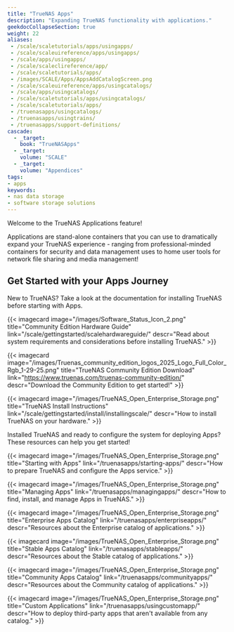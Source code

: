 ```yaml
---
title: "TrueNAS Apps"
description: "Expanding TrueNAS functionality with applications."
geekdocCollapseSection: true
weight: 22
aliases:
 - /scale/scaletutorials/apps/usingapps/
 - /scale/scaleuireference/apps/usingapps/
 - /scale/apps/usingapps/
 - /scale/scaleclireference/app/
 - /scale/scaletutorials/apps/
 - /images/SCALE/Apps/AppsAddCatalogScreen.png
 - /scale/scaleuireference/apps/usingcatalogs/
 - /scale/apps/usingcatalogs/
 - /scale/scaletutorials/apps/usingcatalogs/
 - /scale/scaletutorials/apps/
 - /truenasapps/usingcatalogs/
 - /truenasapps/usingtrains/
 - /truenasapps/support-definitions/
cascade:
  - _target:
    book: "TrueNASApps"
  - _target:
    volume: "SCALE"
  - _target:
    volume: "Appendices" 
tags:
- apps
keywords:
- nas data storage
- software storage solutions
---
```


Welcome to the TrueNAS Applications feature!

Applications are stand-alone containers that you can use to dramatically expand your TrueNAS experience - ranging from professional-minded containers for security and data management uses to home user tools for network file sharing and media management!

## Get Started with your Apps Journey

New to TrueNAS?
Take a look at the documentation for installing TrueNAS before starting with Apps.

<div class="docs-sections">

{{< imagecard image="/images/Software_Status_Icon_2.png" title="Community Edition Hardware Guide" link="/scale/gettingstarted/scalehardwareguide/"
descr="Read about system requirements and considerations before installing TrueNAS." >}}

{{< imagecard image="/images/Truenas_community_edition_logos_2025_Logo_Full_Color_Rgb_1-29-25.png" title="TrueNAS Community Edition Download" link="https://www.truenas.com/truenas-community-edition/"
descr="Download the Community Edition to get started!" >}}

{{< imagecard image="/images/TrueNAS_Open_Enterprise_Storage.png" title="TrueNAS Install Instructions" link="/scale/gettingstarted/install/installingscale/"
descr="How to install TrueNAS on your hardware." >}}
</div>

Installed TrueNAS and ready to configure the system for deploying Apps?
These resources can help you get started!

<div class="docs-sections">

{{< imagecard image="/images/TrueNAS_Open_Enterprise_Storage.png" title="Starting with Apps" link="/truenasapps/starting-apps/"
descr="How to prepare TrueNAS and configure the Apps service." >}}

{{< imagecard image="/images/TrueNAS_Open_Enterprise_Storage.png" title="Managing Apps" link="/truenasapps/managingapps/"
descr="How to find, install, and manage Apps in TrueNAS." >}}

{{< imagecard image="/images/TrueNAS_Open_Enterprise_Storage.png" title="Enterprise Apps Catalog" link="/truenasapps/enterpriseapps/"
descr="Resources about the Enterprise catalog of applications." >}}

{{< imagecard image="/images/TrueNAS_Open_Enterprise_Storage.png" title="Stable Apps Catalog" link="/truenasapps/stableapps/"
descr="Resources about the Stable catalog of applications." >}}

{{< imagecard image="/images/TrueNAS_Open_Enterprise_Storage.png" title="Community Apps Catalog" link="/truenasapps/communityapps/"
descr="Resources about the Community catalog of applications." >}}

{{< imagecard image="/images/TrueNAS_Open_Enterprise_Storage.png" title="Custom Applications" link="/truenasapps/usingcustomapp/"
descr="How to deploy third-party apps that aren't available from any catalog." >}}

</div>
